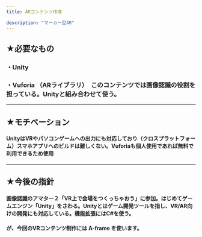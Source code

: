 ```yaml
---
title: ARコンテンツ作成

description: "マーカー型AR"
---
```


## ★必要なもの
### ・Unity  

### ・Vuforia （ARライブラリ）　このコンテンツでは画像認識の役割を担っている。Unityと組み合わせて使う。

---
## ★モチベーション

#### UnityはVRやパソコンゲームへの出力にも対応しており（クロスプラットフォーム）スマホアプリへのビルドは難しくない。Vuforiaも個人使用であれば無料で利用できるため使用
---
## ★今後の指針

#### 画像認識のアマター２「VR上で会場をつくっちゃおう」に参加。はじめてゲームエンジン「Unity」をさわる。Unityとはゲーム開発ツールを指し、VR/AR向けの開発にも対応している。機能拡張にはC#を使う。

#### が、今回のVRコンテンツ制作には A-frame を使います。

